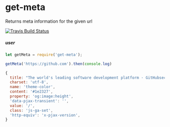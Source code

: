 # get-meta
Returns meta information for the given url

[![Travis Build
Status](https://img.shields.io/travis/indatawetrust/get-meta.svg)](https://travis-ci.org/indatawetrust/get-meta)

##### user
```js
let getMeta = require('get-meta');

getMeta('https://github.com').then(console.log)

{
  title: "The world's leading software development platform · GitHubsecurity-adminintegrationsopen-source",
  charset: 'utf-8',
  name: 'theme-color',
  content: '#1e2327',
  property: 'og:image:height',
  'data-pjax-transient': '',
  value: '/',
  class: 'js-ga-set',
  'http-equiv': 'x-pjax-version',
}
```
